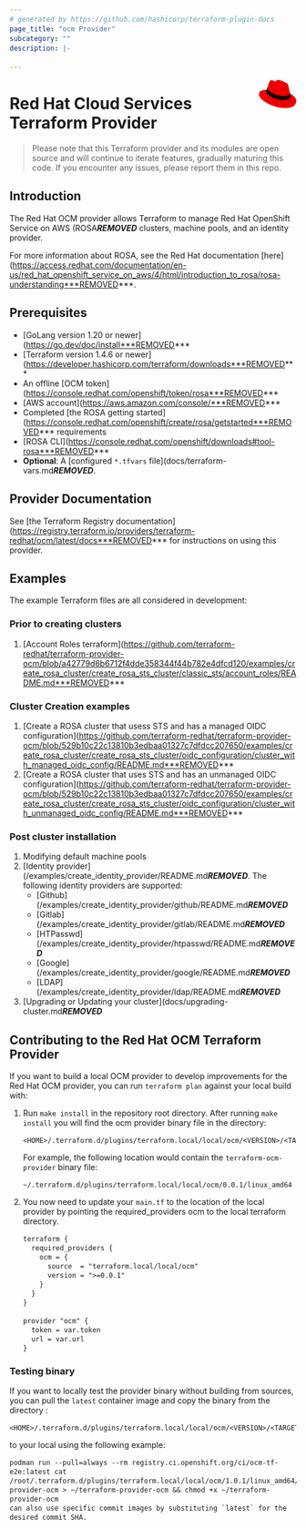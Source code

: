 ```yaml
---
# generated by https://github.com/hashicorp/terraform-plugin-docs
page_title: "ocm Provider"
subcategory: ""
description: |-
  
---
```

<a href="https://redhat.com">
    <img src=".github/Logo_Red_Hat.png" alt="RedHat logo" title="RedHat" align="right" height="50" />
</a>

# Red Hat Cloud Services Terraform Provider

> Please note that this Terraform provider and its modules are open source and will continue to iterate features, gradually maturing this code.
> If you encounter any issues, please report them in this repo.

## Introduction

The Red Hat OCM provider allows Terraform to manage Red Hat OpenShift Service on AWS (ROSA***REMOVED*** clusters, machine pools, and an identity provider.

For more information about ROSA, see the Red Hat documentation [here](https://access.redhat.com/documentation/en-us/red_hat_openshift_service_on_aws/4/html/introduction_to_rosa/rosa-understanding***REMOVED***.

## Prerequisites 
* [GoLang version 1.20 or newer](https://go.dev/doc/install***REMOVED***
* [Terraform version 1.4.6 or newer](https://developer.hashicorp.com/terraform/downloads***REMOVED***
* An offline [OCM token](https://console.redhat.com/openshift/token/rosa***REMOVED***
* [AWS account](https://aws.amazon.com/console/***REMOVED***
* Completed [the ROSA getting started](https://console.redhat.com/openshift/create/rosa/getstarted***REMOVED*** requirements
* [ROSA CLI](https://console.redhat.com/openshift/downloads#tool-rosa***REMOVED***
* **Optional**: A [configured `*.tfvars` file](docs/terraform-vars.md***REMOVED***.

## Provider Documentation

See [the Terraform Registry documentation](https://registry.terraform.io/providers/terraform-redhat/ocm/latest/docs***REMOVED*** for instructions on using this provider.

## Examples

The example Terraform files are all considered in development:
### Prior to creating clusters
1. [Account Roles terraform](https://github.com/terraform-redhat/terraform-provider-ocm/blob/a42779d6b6712f4dde358344f44b782e4dfcd120/examples/create_rosa_cluster/create_rosa_sts_cluster/classic_sts/account_roles/README.md***REMOVED***
### Cluster Creation examples
1. [Create a ROSA cluster that usess STS and has a managed OIDC configuration](https://github.com/terraform-redhat/terraform-provider-ocm/blob/529b10c22c13810b3edbaa01327c7dfdcc207650/examples/create_rosa_cluster/create_rosa_sts_cluster/oidc_configuration/cluster_with_managed_oidc_config/README.md***REMOVED***
1. [Create a ROSA cluster that uses STS and has an unmanaged OIDC configuration](https://github.com/terraform-redhat/terraform-provider-ocm/blob/529b10c22c13810b3edbaa01327c7dfdcc207650/examples/create_rosa_cluster/create_rosa_sts_cluster/oidc_configuration/cluster_with_unmanaged_oidc_config/README.md***REMOVED***

### Post cluster installation
1. Modifying default machine pools
1. [Identity provider](/examples/create_identity_provider/README.md***REMOVED***. The following identity providers are supported:
      * [Github](/examples/create_identity_provider/github/README.md***REMOVED***
      * [Gitlab](/examples/create_identity_provider/gitlab/README.md***REMOVED***
      * [HTPasswd](/examples/create_identity_provider/htpasswd/README.md***REMOVED***
      * [Google](/examples/create_identity_provider/google/README.md***REMOVED***
      * [LDAP](/examples/create_identity_provider/ldap/README.md***REMOVED***
1. [Upgrading or Updating your cluster](docs/upgrading-cluster.md***REMOVED***

## Contributing to the Red Hat OCM Terraform Provider
If you want to build a local OCM provider to develop improvements for the Red Hat OCM provider, you can run `terraform plan` against your local build with:
1. Run  ```make install``` in the repository root directory. After running ```make install``` you will find the ocm provider binary file in the directory:
    ```
    <HOME>/.terraform.d/plugins/terraform.local/local/ocm/<VERSION>/<TARGET_ARCH>
    ```

    For example, the following location would contain the `terraform-ocm-provider` binary file: 
    ```    
    ~/.terraform.d/plugins/terraform.local/local/ocm/0.0.1/linux_amd64
2. You now need to update your `main.tf` to the location of the local provider  by pointing the required_providers ocm to the local terraform directory.

    ```
    terraform {
      required_providers {
        ocm = {
          source  = "terraform.local/local/ocm"
          version = ">=0.0.1"
        }
      }
    }

    provider "ocm" {
      token = var.token
      url = var.url
    }

### Testing binary
If you want to locally test the provider binary without building from sources, you can pull the `latest` container image and copy the binary from the directory :
    
    <HOME>/.terraform.d/plugins/terraform.local/local/ocm/<VERSION>/<TARGET_ARCH>
    
to your local using the following example: 

    podman run --pull=always --rm registry.ci.openshift.org/ci/ocm-tf-e2e:latest cat /root/.terraform.d/plugins/terraform.local/local/ocm/1.0.1/linux_amd64/terraform-provider-ocm > ~/terraform-provider-ocm && chmod +x ~/terraform-provider-ocm
    can also use specific commit images by substituting `latest` for the desired commit SHA.
